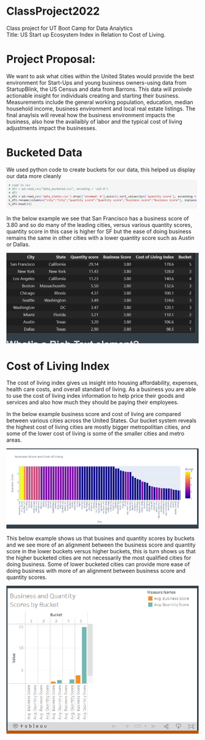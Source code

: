 # ClassProject2022
Class project for UT Boot Camp for Data Analytics<br>
Title: US Start up Ecosystem Index in Relation to Cost of Living.

# Project Proposal: 
We want to ask what cities within the United States would provide the best environment for Start-Ups and young business owners-using data from StartupBlink, the US Census and data from Barrons. This data will proivde actionable insight for individuals creating and starting their business. Measurements include the general working population, education, median household income, business environment and local real estate listings. The final anaylsis will reveal how the business environment impacts the business, also how the availaibly of labor and the typical cost of living adjustments impact the businesses. 

# Bucketed Data
We used python code to create buckets for our data, this helped us display our data more cleanly
![GitHub Graph](https://github.com/HappyM0f0/ClassProject2022/blob/main/BUCKETED%20DATA%20CODE.PNG?raw=true)

 In the below example we see that San Francisco has a business score of 3.80 and so do many of the leading cities, versus various quantity scores, quantity score in this case is higher for SF but the ease of doing business remains the same in other cities with a lower quantity score such as Austin or Dallas. 
 
 ![GitHub Graph](https://github.com/HappyM0f0/ClassProject2022/blob/main/LIST%20OF%20CITIES%20BASED%20ON%20BUSINESS%20SCOE.PNG?raw=true)


  # Cost of Living Index
  The cost of living index gives us insight into housing affordability, expenses, health care costs, and overall standard of living. As a business you are able to use the cost of living index information to help price their goods and services and also how much they should be paying their employees.
  
In the below example business score and cost of living are compared between various cities across the United States. Our bucket system reveals the highest cost of living cities are mostly bigger metropolitian cities, and some of the lower cost of living is some of the smaller cities and metro areas. 

  ![GitHub Graph](https://github.com/HappyM0f0/ClassProject2022/blob/main/BUSINESS%20SCORE%20AND%20COST%20OF%20LIVING.PNG?raw=true)


  



This below example shows us that busines and quantity scores by buckets and we see more of an alignment between the business score and quantity score in the lower buckets versus higher buckets, this is turn shows us that the higher bucketed cities are not necessarily the most qualified cities for doing business. Some of lower bucketed cities can provide more ease of doing business with more of an alignment between business score and quantity scores.

![GitHub Graph](https://github.com/HappyM0f0/ClassProject2022/blob/main/BUSINESS%20%26QUANTITY%20SCORES%20BY%20BUCKET.PNG?raw=true)
